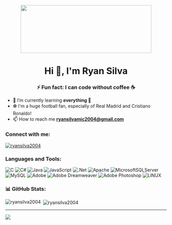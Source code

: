 <p align="center">
  <img width="90%" height="150px" src="https://media1.giphy.com/media/3oKIP53Yk7iUZBXzzy/giphy.gif?cid=ecf05e47iwv1bognezuevziu2x5v93y32a8nc6r048aps172&ep=v1_gifs_search&rid=giphy.gif&ct=g">
</p>

<h1 align="center">Hi 👋, I'm Ryan Silva</h1>
<h3 align="center">⚡ Fun fact: I can code without coffee ☕️</h3>

- 🌱 I’m currently learning **everything 🤣**
- ⚽ I'm a huge football fan, especially of Real Madrid and Cristiano Ronaldo!
- 📫 How to reach me **ryansilvamic2004@gmail.com**

<h3 align="left">Connect with me:</h3>
<p align="left">
</p>

<p align="left"> <a href="https://github.com/ryo-ma/github-profile-trophy"><img src="https://github-profile-trophy.vercel.app/?username=ryansilva2004" alt="ryansilva2004" /></a> </p>

<h3 align="left">Languages and Tools:</h3>

![C](https://img.shields.io/badge/c-%2300599C.svg?style=plastic&logo=c&logoColor=white) ![C#](https://img.shields.io/badge/c%23-%23239120.svg?style=plastic&logo=c-sharp&logoColor=white) ![Java](https://img.shields.io/badge/java-%23ED8B00.svg?style=plastic&logo=openjdk&logoColor=white) ![JavaScript](https://img.shields.io/badge/javascript-%23323330.svg?style=plastic&logo=javascript&logoColor=%23F7DF1E) ![.Net](https://img.shields.io/badge/.NET-5C2D91?style=plastic&logo=.net&logoColor=white) ![Apache](https://img.shields.io/badge/apache-%23D42029.svg?style=plastic&logo=apache&logoColor=white) ![MicrosoftSQLServer](https://img.shields.io/badge/Microsoft%20SQL%20Server-CC2927?style=plastic&logo=microsoft%20sql%20server&logoColor=white) ![MySQL](https://img.shields.io/badge/mysql-%2300000f.svg?style=plastic&logo=mysql&logoColor=white) ![Adobe](https://img.shields.io/badge/adobe-%23FF0000.svg?style=plastic&logo=adobe&logoColor=white) ![Adobe Dreamweaver](https://img.shields.io/badge/Adobe%20Dreamweaver-FF61F6.svg?style=plastic&logo=Adobe%20Dreamweaver&logoColor=white) ![Adobe Photoshop](https://img.shields.io/badge/adobe%20photoshop-%2331A8FF.svg?style=plastic&logo=adobe%20photoshop&logoColor=white) ![LINUX](https://img.shields.io/badge/Linux-FCC624?style=plastic&logo=linux&logoColor=black)
<h3 align="left">📊 GitHub Stats:</h3>
<p><img align="left" src="https://github-readme-stats.vercel.app/api/top-langs?username=ryansilva2004&show_icons=true&locale=en&layout=compact" alt="ryansilva2004" /></p>
<p>&nbsp;<img align="center" src="https://github-readme-stats.vercel.app/api?username=ryansilva2004&show_icons=true&locale=en" alt="ryansilva2004" /></p>

---
[![](https://visitcount.itsvg.in/api?id=RyanSilva2004&icon=0&color=1)](https://visitcount.itsvg.in)

<!-- Proudly created with GPRM ( https://gprm.itsvg.in ) -->
